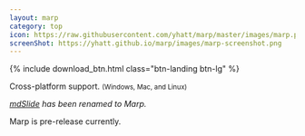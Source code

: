 ```yaml
---
layout: marp
category: top
icon: https://raw.githubusercontent.com/yhatt/marp/master/images/marp.png
screenShot: https://yhatt.github.io/marp/images/marp-screenshot.png
---
```


<div class="text-center">
  {% include download_btn.html class="btn-landing btn-lg" %}
</div>

Cross-platform support. <small style="white-space: nowrap;">(Windows, Mac, and Linux)</small>

<p class="notice">
  <em><a href="https://github.com/yhatt/mdslide" target="_blink">mdSlide</a> has been renamed to Marp.</em>
</p>

<p class="notice">
  Marp is pre-release currently.
</p>
